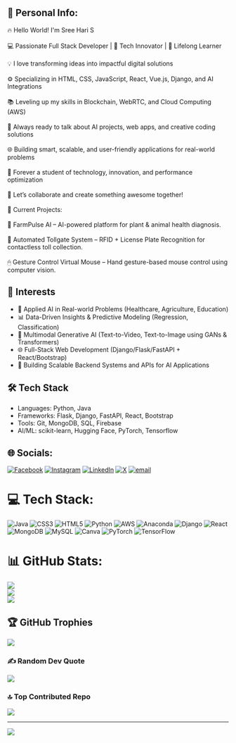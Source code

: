 ## 💫 Personal Info:
🔥 Hello World! I'm Sree Hari S<br><br>💻 Passionate Full Stack Developer | 🚀 Tech Innovator | 🌱 Lifelong Learner<br><br>💡 I love transforming ideas into impactful digital solutions<br><br>⚙️ Specializing in HTML, CSS, JavaScript, React, Vue.js, Django, and AI Integrations<br><br>📚 Leveling up my skills in Blockchain, WebRTC, and Cloud Computing (AWS)<br><br>💬 Always ready to talk about AI projects, web apps, and creative coding solutions<br><br>🌐 Building smart, scalable, and user-friendly applications for real-world problems<br><br>🎯 Forever a student of technology, innovation, and performance optimization<br><br>🤝 Let’s collaborate and create something awesome together!<br><br>📌 Current Projects:<br><br>🚜 FarmPulse AI – AI-powered platform for plant & animal health diagnosis.<br><br>🚗 Automated Tollgate System – RFID + License Plate Recognition for contactless toll collection.<br><br>🖱 Gesture Control Virtual Mouse – Hand gesture-based mouse control using computer vision.<br>

## 🧠 Interests
- 🤖 Applied AI in Real-world Problems (Healthcare, Agriculture, Education)
- 📊 Data-Driven Insights & Predictive Modeling (Regression, Classification)
- 🧬 Multimodal Generative AI (Text-to-Video, Text-to-Image using GANs & Transformers)
- 🌐 Full-Stack Web Development (Django/Flask/FastAPI + React/Bootstrap)
- 🚀 Building Scalable Backend Systems and APIs for AI Applications


## 🛠 Tech Stack
- Languages: Python, Java
- Frameworks: Flask, Django, FastAPI, React, Bootstrap
- Tools: Git, MongoDB, SQL, Firebase
- AI/ML: scikit-learn, Hugging Face, PyTorch, Tensorflow



## 🌐 Socials:
[![Facebook](https://img.shields.io/badge/Facebook-%231877F2.svg?logo=Facebook&logoColor=white)](https://facebook.com/https://www.facebook.com/profile.php?id=100078875445261) [![Instagram](https://img.shields.io/badge/Instagram-%23E4405F.svg?logo=Instagram&logoColor=white)](https://instagram.com/___hari475___) [![LinkedIn](https://img.shields.io/badge/LinkedIn-%230077B5.svg?logo=linkedin&logoColor=white)](https://linkedin.com/in/http://www.linkedin.com/in/sreehari26) [![X](https://img.shields.io/badge/X-black.svg?logo=X&logoColor=white)](https://x.com/https://x.com/SreeHari475?t=uUilxyJsNeRqryCv_tZAUw&s=08) [![email](https://img.shields.io/badge/Email-D14836?logo=gmail&logoColor=white)](mailto:sreehari16119@gmail.com) 

# 💻 Tech Stack:
![Java](https://img.shields.io/badge/java-%23ED8B00.svg?style=flat&logo=openjdk&logoColor=white) ![CSS3](https://img.shields.io/badge/css3-%231572B6.svg?style=flat&logo=css3&logoColor=white) ![HTML5](https://img.shields.io/badge/html5-%23E34F26.svg?style=flat&logo=html5&logoColor=white) ![Python](https://img.shields.io/badge/python-3670A0?style=flat&logo=python&logoColor=ffdd54) ![AWS](https://img.shields.io/badge/AWS-%23FF9900.svg?style=flat&logo=amazon-aws&logoColor=white) ![Anaconda](https://img.shields.io/badge/Anaconda-%2344A833.svg?style=flat&logo=anaconda&logoColor=white) ![Django](https://img.shields.io/badge/django-%23092E20.svg?style=flat&logo=django&logoColor=white) ![React](https://img.shields.io/badge/react-%2320232a.svg?style=flat&logo=react&logoColor=%2361DAFB) ![MongoDB](https://img.shields.io/badge/MongoDB-%234ea94b.svg?style=flat&logo=mongodb&logoColor=white) ![MySQL](https://img.shields.io/badge/mysql-4479A1.svg?style=flat&logo=mysql&logoColor=white) ![Canva](https://img.shields.io/badge/Canva-%2300C4CC.svg?style=flat&logo=Canva&logoColor=white) ![PyTorch](https://img.shields.io/badge/PyTorch-%23EE4C2C.svg?style=flat&logo=PyTorch&logoColor=white) ![TensorFlow](https://img.shields.io/badge/TensorFlow-%23FF6F00.svg?style=flat&logo=TensorFlow&logoColor=white)
# 📊 GitHub Stats:
![](https://github-readme-stats.vercel.app/api?username=SreeHari-Saravanan&theme=highcontrast&hide_border=false&include_all_commits=false&count_private=false)<br/>
![](https://nirzak-streak-stats.vercel.app/?user=SreeHari-Saravanan&theme=highcontrast&hide_border=false)<br/>
![](https://github-readme-stats.vercel.app/api/top-langs/?username=SreeHari-Saravanan&theme=highcontrast&hide_border=false&include_all_commits=false&count_private=false&layout=compact)

## 🏆 GitHub Trophies
![](https://github-profile-trophy.vercel.app/?username=SreeHari-Saravanan&theme=dracula&no-frame=false&no-bg=true&margin-w=4)

### ✍️ Random Dev Quote
![](https://quotes-github-readme.vercel.app/api?type=horizontal&theme=radical)

### 🔝 Top Contributed Repo
![](https://github-contributor-stats.vercel.app/api?username=SreeHari-Saravanan&limit=5&theme=blueberry&combine_all_yearly_contributions=true)

---
[![](https://visitcount.itsvg.in/api?id=SreeHari-Saravanan&icon=4&color=11)](https://visitcount.itsvg.in)

<!-- Proudly created with GPRM ( https://gprm.itsvg.in ) -->
